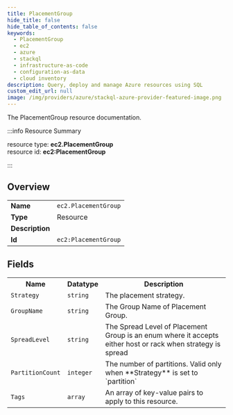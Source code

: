 ```yaml
---
title: PlacementGroup
hide_title: false
hide_table_of_contents: false
keywords:
  - PlacementGroup
  - ec2
  - azure
  - stackql
  - infrastructure-as-code
  - configuration-as-data
  - cloud inventory
description: Query, deploy and manage Azure resources using SQL
custom_edit_url: null
image: /img/providers/azure/stackql-azure-provider-featured-image.png
---
```

The PlacementGroup resource documentation.

:::info Resource Summary

<div class="row">
<div class="providerDocColumn">
<span>resource type:&nbsp;<b>ec2.PlacementGroup</b></span><br />
<span>resource id:&nbsp;<b>ec2:PlacementGroup</b></span><br />
</div>
</div>

:::

## Overview
<table><tbody>
<tr><td><b>Name</b></td><td><code>ec2.PlacementGroup</code></td></tr>
<tr><td><b>Type</b></td><td>Resource</td></tr>
<tr><td><b>Description</b></td><td></td></tr>
<tr><td><b>Id</b></td><td><code>ec2:PlacementGroup</code></td></tr>
</tbody></table>

## Fields
<table><tbody>
<tr><th>Name</th><th>Datatype</th><th>Description</th></tr>
<tr><td><code>Strategy</code></td><td><code>string</code></td><td>The placement strategy.</td></tr><tr><td><code>GroupName</code></td><td><code>string</code></td><td>The Group Name of Placement Group.</td></tr><tr><td><code>SpreadLevel</code></td><td><code>string</code></td><td>The Spread Level of Placement Group is an enum where it accepts either host or rack when strategy is spread</td></tr><tr><td><code>PartitionCount</code></td><td><code>integer</code></td><td>The number of partitions. Valid only when **Strategy** is set to `partition`</td></tr><tr><td><code>Tags</code></td><td><code>array</code></td><td>An array of key-value pairs to apply to this resource.</td></tr>
</tbody></table>